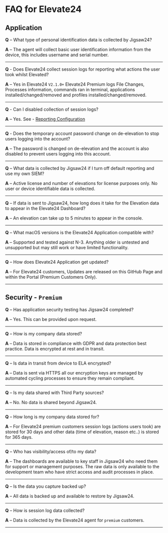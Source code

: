 # FAQ for Elevate24

## Application 

**Q** – What type of personal identification data is collected by Jigsaw24?

**A** – The agent will collect basic user identification information from the device, this includes username and serial number. 

---

**Q** - Does Elevate24 collect session logs for reporting what actions the user took whilst Elevated? 

**A** – Yes in Elevate24 `V2.1.0+` Elevate24 Premium logs File Changes, Processes information, commands ran in terminal, applications installed/changed/removed and profiles installed/changed/removed.


---


**Q** - Can I disabled collection of session logs?

**A** – Yes. See - [Reporting Configuration](./docs/Reporting%20Configuration%20Keys.md)

---

**Q** - Does the temporary account password change on de-elevation to stop users logging into the account?

**A** – The password is changed on de-elevation and the account is also disabled to prevent users logging into this account. 

---

**Q** – What data is collected by Jigsaw24 if I turn off default reporting and use my own SIEM?

**A** – Active license and number of elevations for license purposes only. No user or device identifiable data is collected. 

---

**Q** – If data is sent to Jigsaw24, how long does it take for the Elevation data to appear in the Elevate24 Dashboard?

**A** – An elevation can take up to 5 minutes to appear in the console. 

---

**Q** – What macOS versions is the Elevate24 Application compatible with?

**A** – Supported and tested against N-3. Anything older is untested and unsupported but may still work or have limited functionality. 

---


**Q** – How does Elevate24 Application get updated?    

**A** – For Elevate24 customers, Updates are released on this GitHub Page and within the Portal (Premium Customers Only). 

---

## Security - `Premium`

**Q** – Has application security testing has Jigsaw24 completed?

**A** – Yes. This can be provided upon request.

---

**Q** – How is my company data stored? 

**A** – Data is stored in compliance with GDPR and data protection best practice. Data is encrypted at rest and in transit.

---

**Q** – Is data in transit from device to ELA encrypted?  

**A** – Data is sent via HTTPS all our encryption keys are managed by automated cycling processes to ensure they remain compliant.

---

**Q** – Is my data shared with Third Party sources?  

**A** – No. No data is shared beyond Jigsaw24. 

---

**Q** – How long is my company data stored for?

**A** – For Elevate24 premium customers session logs (actions users took) are stored for 30 days and other data (time of elevation, reason etc..) is stored for 365 days. 

---

**Q** – Who has visibility/access of/to my data?     

**A** – The dashboards are available to key staff in Jigsaw24 who need them for support or management purposes. The raw data is only available to the development team who have strict access and audit processes in place.

---

**Q** – Is the data you capture backed up?     

**A** – All data is backed up and available to restore by Jigsaw24.

---

**Q** – How is session log data collected?      

**A** – Data is collected by the Elevate24 agent for `premium` customers.


---